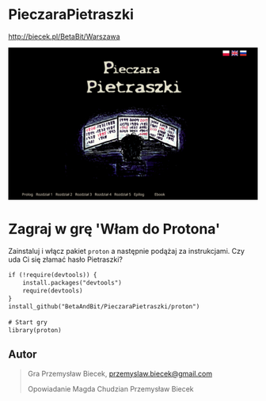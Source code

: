 # PieczaraPietraszki
http://biecek.pl/BetaBit/Warszawa


![Okładka z www](https://github.com/BetaAndBit/PieczaraPietraszki/raw/master/Zdjecia/okladka.png)

# Zagraj w grę 'Włam do Protona'

Zainstaluj i włącz pakiet `proton` a następnie podążaj za instrukcjami.
Czy uda Ci się złamać hasło Pietraszki?

```{Ruby}
if (!require(devtools)) {
    install.packages("devtools")
    require(devtools)
}
install_github("BetaAndBit/PieczaraPietraszki/proton")

# Start gry
library(proton)
```

## Autor 
> Gra
>   Przemysław Biecek, przemyslaw.biecek@gmail.com
> 
> Opowiadanie
>   Magda Chudzian
>   Przemysław Biecek
